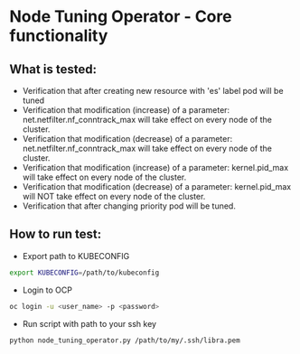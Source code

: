 # Node Tuning Operator - Core functionality

## What is tested:

- Verification that after creating new resource with 'es' label pod will be tuned
- Verification that modification (increase) of a parameter: net.netfilter.nf_conntrack_max will take effect on every node of the cluster.
- Verification that modification (decrease) of a parameter: net.netfilter.nf_conntrack_max will take effect on every node of the cluster.
- Verification that modification (increase) of a parameter: kernel.pid_max will take effect on every node of the cluster.
- Verification that modification (decrease) of a parameter: kernel.pid_max will NOT take effect on every node of the cluster.
- Verification that after changing priority pod will be tuned.

## How to run test:

- Export path to KUBECONFIG
```bash
export KUBECONFIG=/path/to/kubeconfig
```
- Login to OCP
```bash
oc login -u <user_name> -p <password>
```
- Run script with path to your ssh key
```bash
python node_tuning_operator.py /path/to/my/.ssh/libra.pem
```
